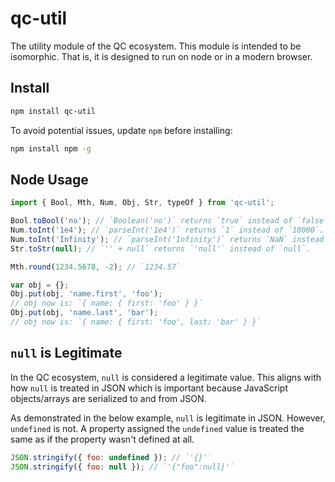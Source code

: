 # qc-util

The utility module of the QC ecosystem.  This module is intended to be isomorphic.  That is, it is designed
to run on node or in a modern browser.


## Install

```bash
npm install qc-util
```

To avoid potential issues, update `npm` before installing:

```bash
npm install npm -g
```


## Node Usage

```js
import { Bool, Mth, Num, Obj, Str, typeOf } from 'qc-util';

Bool.toBool('no'); // `Boolean('no')` returns `true` instead of `false`.
Num.toInt('1e4'); // `parseInt('1e4')` returns `1` instead of `10000`.
Num.toInt('Infinity'); // `parseInt('Infinity')` returns `NaN` instead of `null`.
Str.toStr(null); // `'' + null` returns `'null'` instead of `null`.

Mth.round(1234.5678, -2); // `1234.57`

var obj = {};
Obj.put(obj, 'name.first', 'foo');
// obj now is: `{ name: { first: 'foo' } }`
Obj.put(obj, 'name.last', 'bar');
// obj now is: `{ name: { first: 'foo', last: 'bar' } }`
```


## `null` is Legitimate

In the QC ecosystem, `null` is considered a legitimate value.  This aligns with how `null` is treated in JSON which
is important because JavaScript objects/arrays are serialized to and from JSON.

As demonstrated in the below example, `null` is legitimate in JSON.  However, `undefined` is not.  A property assigned
the `undefined` value is treated the same as if the property wasn't defined at all.

```js
JSON.stringify({ foo: undefined }); // `'{}'`
JSON.stringify({ foo: null }); // `'{"foo":null}'`
```
